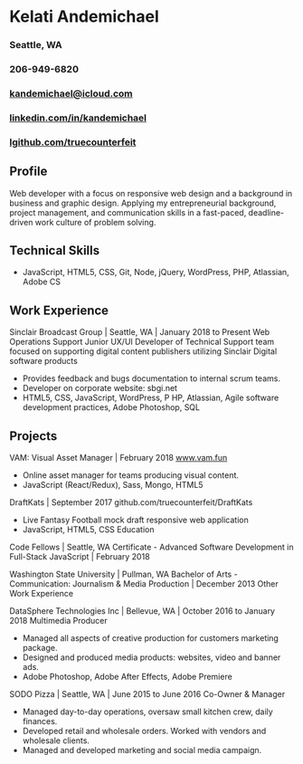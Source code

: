 # Kelati Andemichael
### Seattle, WA
### 206-949-6820
### [kandemichael@icloud.com](mailto:kandemichael@icloud.com)  
### [linkedin.com/in/kandemichael](linkedin.com/in/kandemichael)  
### [lgithub.com/truecounterfeit](github.com/truecounterfeit)  

## Profile
 Web developer with a focus on responsive web design and a background in business and graphic design. Applying my entrepreneurial background, project management, and communication skills in a fast-paced, deadline-driven work culture of problem solving.

## Technical Skills
* JavaScript, HTML5, CSS​,​ Git, Node, jQuery, WordPress, PHP, Atlassian, ​Adobe CS

## Work Experience
Sinclair Broadcast Group​ | Seattle, WA | January 2018 to Present Web Operations Support
Junior UX/UI Developer of Technical Support team focused on supporting digital content publishers utilizing Sinclair Digital software products
* Provides feedback and bugs documentation to internal scrum teams.
* Developer on corporate website: ​sbgi.net
* HTML5, CSS, JavaScript, WordPress, P​ HP​, Atlassian, Agile software development
practices, Adobe Photoshop, SQL

## Projects

VAM: Visual Asset Manager ​| February 2018 www.vam.fun
* Online asset manager for teams producing visual content.
* JavaScript (React/Redux), Sass, Mongo, HTML5

DraftKats​ | September 2017 github.com/truecounterfeit/DraftKats
* Live Fantasy Football mock draft responsive web application
* JavaScript, HTML5, CSS Education

Code Fellows​ | Seattle, WA
Certificate - Advanced Software Development in Full-Stack JavaScript | February 2018

Washington State University​ | Pullman, WA
Bachelor of Arts - Communication: Journalism & Media Production | December 2013
Other Work Experience

DataSphere Technologies Inc​ | Bellevue, WA | October 2016 to January 2018 Multimedia Producer
* Managed all aspects of creative production for customers marketing package.
* Designed and produced media products: websites, video and banner ads.
* Adobe Photoshop, Adobe After Effects, Adobe Premiere

SODO Pizza​ | Seattle, WA | June 2015 to June 2016 Co-Owner & Manager
* Managed day-to-day operations, oversaw small kitchen crew, daily finances.
* Developed retail and wholesale orders. Worked with vendors and wholesale clients.
* Managed and developed marketing and social media campaign.
